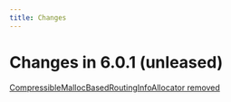 ```yaml
---
title: Changes
---
```


# Changes in 6.0.1 (unleased)

[CompressibleMallocBasedRoutingInfoAllocator removed](https://github.com/SpiNNakerManchester/PACMAN/pull/366)